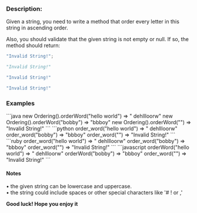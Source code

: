 <h3>Description:</h3>

Given a string, you need to write a method that order every letter in this string in ascending order.


Also, you should validate that the given string is not empty or null. If so, the method should return: 
```java
"Invalid String!";
```
```python
"Invalid String!"
```
```ruby
"Invalid String!"
```
```javascript
"Invalid String!"
```

<h3>Examples</h3>
```java
new Ordering().orderWord("hello world") => " dehllloorw"
new Ordering().orderWord("bobby") => "bbboy"
new Ordering().orderWord("") => "Invalid String!"
```
```python
order_word("hello world") => " dehllloorw"
order_word("bobby") => "bbboy"
order_word("") => "Invalid String!"
```
```ruby
order_word("hello world") => " dehllloorw"
order_word("bobby") => "bbboy"
order_word("") => "Invalid String!"
```
```javascript
orderWord("hello world") => " dehllloorw"
orderWord("bobby") => "bbboy"
order_word("") => "Invalid String!"
```

<h4>Notes</h4>
• the given string can be lowercase and uppercase.<br />
• the string could include spaces or other special characters like '# ! or ,'

<strong>Good luck! Hope you enjoy it</strong>